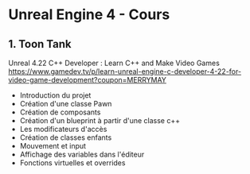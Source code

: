 # Unreal Engine 4 - Cours

## 1.  Toon Tank

Unreal 4.22 C++ Developer : Learn C++ and Make Video Games<br>
https://www.gamedev.tv/p/learn-unreal-engine-c-developer-4-22-for-video-game-development?coupon=MERRYMAY

- Introduction du projet
- Création d'une classe Pawn
- Création de composants
- Création d'un blueprint à partir d'une classe c++
- Les modificateurs d'accès
- Création de classes enfants
- Mouvement et input 
- Affichage des variables dans l'éditeur
- Fonctions virtuelles et overrides